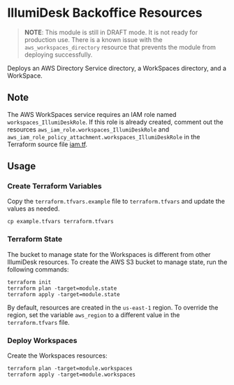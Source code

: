 # IllumiDesk Backoffice Resources

> **NOTE**: This module is still in DRAFT mode. It is not ready for production use. There is a known issue with the `aws_workspaces_directory` resource that prevents the module from deploying successfully.

Deploys an AWS Directory Service directory, a WorkSpaces directory, and a WorkSpace.

## Note

The AWS WorkSpaces service requires an IAM role named `workspaces_IllumiDeskRole`. If this role is already created, comment out the resources `aws_iam_role.workspaces_IllumiDeskRole` and `aws_iam_role_policy_attachment.workspaces_IllumiDeskRole` in the Terraform source file [iam.tf](./iam.tf).

## Usage

### Create Terraform Variables

Copy the `terraform.tfvars.example` file to `terraform.tfvars` and update the values as needed.

```shell
cp example.tfvars terraform.tfvars
```

### Terraform State

The bucket to manage state for the Workspaces is different from other IllumiDesk resources. To create the AWS S3 bucket to manage state, run the following commands:

```shell
terraform init
terraform plan -target=module.state
terraform apply -target=module.state
```

By default, resources are created in the `us-east-1` region. To override the region, set the variable `aws_region` to a different value in the `terraform.tfvars` file.

### Deploy Workspaces

Create the Workspaces resources:

```shell
terraform plan -target=module.workspaces
terraform apply -target=module.workspaces
```
